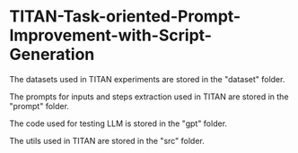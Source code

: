 # TITAN-Task-oriented-Prompt-Improvement-with-Script-Generation

The datasets used in TITAN experiments are stored in the "dataset" folder.

The prompts for inputs and steps extraction used in TITAN are stored in the "prompt" folder.

The code used for testing LLM is stored in the "gpt" folder.

The utils used in TITAN are stored in the "src" folder.
